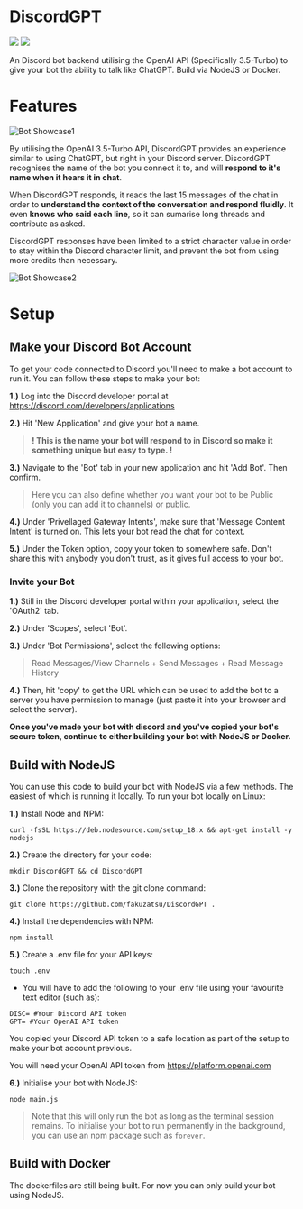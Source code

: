 # DiscordGPT

[![](https://img.shields.io/badge/discord.js-v14.9.0-blue.svg?logo=npm)](https://github.com/discordjs)
[![](https://img.shields.io/badge/openai-v3.2.1-orange)](https://github.com/openai/openai-node)

An Discord bot backend utilising the OpenAI API (Specifically 3.5-Turbo) to give your bot the ability to talk like ChatGPT. Build via NodeJS or Docker.

# Features

![Bot Showcase1](https://i.postimg.cc/nzBJQgQs/Screenshot-2023-05-14-at-20-03-43.png)

By utilising the OpenAI 3.5-Turbo API, DiscordGPT provides an experience similar to using ChatGPT, but right in your Discord server. DiscordGPT recognises the name of the bot you connect it to, and will **respond to it's name when it hears it in chat**. 

When DiscordGPT responds, it reads the last 15 messages of the chat in order to **understand the context of the conversation and respond fluidly**. It even **knows who said each line**, so it can sumarise long threads and contribute as asked.

DiscordGPT responses have been limited to a strict character value in order to stay within the Discord character limit, and prevent the bot from using more credits than necessary.

![Bot Showcase2](https://i.postimg.cc/15WL4sYC/Screenshot-2023-05-14-at-20-08-28.png)

# Setup

## Make your Discord Bot Account

To get your code connected to Discord you'll need to make a bot account to run it. You can follow these steps to make your bot:

**1.)** Log into the Discord developer portal at https://discord.com/developers/applications 

**2.)** Hit 'New Application' and give your bot a name. 

>**! This is the name your bot will respond to in Discord so make it something unique but easy to type. !**

**3.)** Navigate to the 'Bot' tab in your new application and hit 'Add Bot'. Then confirm.

>Here you can also define whether you want your bot to be Public (only you can add it to channels) or public.

**4.)** Under 'Privellaged Gateway Intents', make sure that 'Message Content Intent' is turned on. This lets your bot read the chat for context.

**5.)** Under the Token option, copy your token to somewhere safe. Don't share this with anybody you don't trust, as it gives full access to your bot.

### Invite your Bot

**1.)** Still in the Discord developer portal within your application, select the 'OAuth2' tab.

**2.)** Under 'Scopes', select 'Bot'.

**3.)** Under 'Bot Permissions', select the following options:

> Read Messages/View Channels + Send Messages + Read Message History

**4.)** Then, hit 'copy' to get the URL which can be used to add the bot to a server you have permission to manage (just paste it into your browser and select the server).

**Once you've made your bot with discord and you've copied your bot's secure token, continue to either building your bot with NodeJS or Docker.**

## Build with NodeJS

You can use this code to build your bot with NodeJS via a few methods. The easiest of which is running it locally. To run your bot locally on Linux:

**1.)** Install Node and NPM:

```
curl -fsSL https://deb.nodesource.com/setup_18.x && apt-get install -y nodejs
```

**2.)** Create the directory for your code:

```
mkdir DiscordGPT && cd DiscordGPT
```

**3.)** Clone the repository with the git clone command:

```
git clone https://github.com/fakuzatsu/DiscordGPT .
```

**4.)** Install the dependencies with NPM:

```
npm install
```

**5.)** Create a .env file for your API keys:

```
touch .env
```

 - You will have to add the following to your .env file using your favourite text editor (such as):

```
DISC= #Your Discord API token
GPT= #Your OpenAI API token
```

You copied your Discord API token to a safe location as part of the setup to make your bot account previous.

You will need your OpenAI API token from https://platform.openai.com

**6.)** Initialise your bot with NodeJS:

```
node main.js
```

> Note that this will only run the bot as long as the terminal session remains. To initialise your bot to run permanently in the background, you can use an npm package such as `forever`.

## Build with Docker

The dockerfiles are still being built. For now you can only build your bot using NodeJS.
